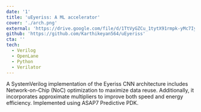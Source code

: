 ```yaml
---
date: '1'
title: 'uEyeriss: A ML accelerator'
cover: './arch.png'
external: 'https://drive.google.com/file/d/1TtVyGZCu_1tytX91rmpk-yMc7IyJlvvS/view?usp=sharing'
github: 'https://github.com/Karthikeyan564/uEyeriss'
cta: ''
tech:
  - Verilog
  - OpenLane
  - Python
  - Verilator
---
```


A SystemVerilog implementation of the Eyeriss CNN architecture includes Network-on-Chip (NoC) optimization to maximize data reuse. Additionally, it incorporates approximate multipliers to improve both speed and energy efficiency. Implemented using ASAP7 Predictive PDK.
